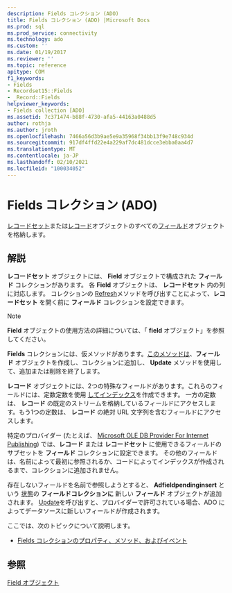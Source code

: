 ```yaml
---
description: Fields コレクション (ADO)
title: Fields コレクション (ADO) |Microsoft Docs
ms.prod: sql
ms.prod_service: connectivity
ms.technology: ado
ms.custom: ''
ms.date: 01/19/2017
ms.reviewer: ''
ms.topic: reference
apitype: COM
f1_keywords:
- Fields
- Recordset15::Fields
- _Record::Fields
helpviewer_keywords:
- Fields collection [ADO]
ms.assetid: 7c371474-b88f-4730-afa5-44163a0488d5
author: rothja
ms.author: jroth
ms.openlocfilehash: 7466a56d3b9ae5e9a35968f34bb13f9e748c934d
ms.sourcegitcommit: 917df4ffd22e4a229af7dc481dcce3ebba0aa4d7
ms.translationtype: MT
ms.contentlocale: ja-JP
ms.lasthandoff: 02/10/2021
ms.locfileid: "100034052"
---
```

# <a name="fields-collection-ado"></a>Fields コレクション (ADO)
[レコードセット](./recordset-object-ado.md)または[レコード](./record-object-ado.md)オブジェクトのすべての[フィールド](./field-object.md)オブジェクトを格納します。  
  
## <a name="remarks"></a>解説  
 **レコードセット** オブジェクトには、 **Field** オブジェクトで構成された **フィールド** コレクションがあります。 各 **Field** オブジェクトは、 **レコードセット** 内の列に対応します。 コレクションの [Refresh](./refresh-method-ado.md)メソッドを呼び出すことによって、**レコードセット** を開く前に **フィールド** コレクションを設定できます。  
  
> [!NOTE]
>  **Field** オブジェクトの使用方法の詳細については、「 **field** オブジェクト」を参照してください。  
  
 **Fields** コレクションには、仮メソッドがあります。[このメソッドは](./append-method-ado.md)、**フィールド** オブジェクトを作成し、コレクションに追加し、 **Update** メソッドを使用して、追加または削除を終了します。  
  
 **レコード** オブジェクトには、2つの特殊なフィールドがあります。これらのフィールドには、定数定数を使用 [してインデックス](./fieldenum.md)を作成できます。 一方の定数は、 **レコード** の既定のストリームを格納しているフィールドにアクセスします。もう1つの定数は、 **レコード** の絶対 URL 文字列を含むフィールドにアクセスします。  
  
 特定のプロバイダー (たとえば、 [Microsoft OLE DB Provider For Internet Publishing](../../guide/appendixes/microsoft-ole-db-provider-for-internet-publishing.md)) では、**レコード** または **レコードセット** に使用できるフィールドのサブセットを **フィールド** コレクションに設定できます。 その他のフィールドは、名前によって最初に参照されるか、コードによってインデックスが作成されるまで、コレクションに追加されません。  
  
 存在しないフィールドを名前で参照しようとすると、 **Adfieldpendinginsert** という [状態](./status-property-ado-field.md)の **フィールドコレクションに** 新しい **フィールド** オブジェクトが追加されます。 [Update](./update-method.md)を呼び出すと、プロバイダーで許可されている場合、ADO によってデータソースに新しいフィールドが作成されます。  
  
 ここでは、次のトピックについて説明します。  
  
-   [Fields コレクションのプロパティ、メソッド、およびイベント](./fields-collection-properties-methods-and-events.md)  
  
## <a name="see-also"></a>参照  
 [Field オブジェクト](./field-object.md)